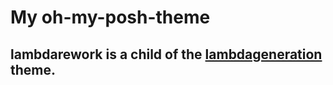 # My oh-my-posh-theme
## lambdarework is a child of the [lambdageneration](https://github.com/JanDeDobbeleer/oh-my-posh/blob/main/themes/lambdageneration.omp.json) theme.
